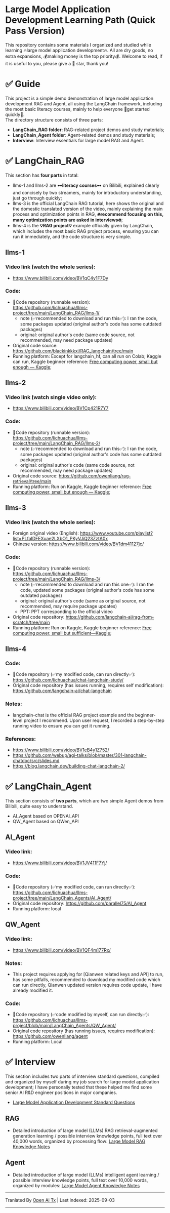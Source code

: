 # Large Model Application Development Learning Path (Quick Pass Version)

This repository contains some materials I organized and studied while learning 🔥large model application development🔥. All are dry goods, no extra expansions, 💰making money is the top priority💰. Welcome to read, if it is useful to you, please give a 🌟 star, thank you!

# ✅ Guide

This project is a simple demo demonstration of large model application development RAG and Agent, all using the LangChain framework, including the most basic literacy courses, mainly to help everyone 🧐get started quickly🧐.  
The directory structure consists of three parts:  
- **LangChain_RAG folder**: RAG-related project demos and study materials;  
- **LangChain_Agent folder**: Agent-related demos and study materials;  
- **Interview**: Interview essentials for large model RAG and Agent.

# ✅ LangChain_RAG

This section has **four parts** in total:  
- llms-1 and llms-2 are 🕶️**literacy courses**🕶️ on Bilibili, explained clearly and concisely by two streamers, mainly for introductory understanding, just go through quickly;  
- llms-3 is the official LangChain RAG tutorial, here shows the original and the domestic translated version of the video, mainly explaining the main process and optimization points in RAG, **🔥recommend focusing on this, many optimization points are asked in interviews🔥**;  
- llms-4 is the **💡RAG project💡** example officially given by LangChain, which includes the most basic RAG project process, ensuring you can run it immediately, and the code structure is very simple.

## llms-1
### Video link (watch the whole series):  
- https://www.bilibili.com/video/BV1qC4y1F7Dy  
### Code:  
- 🌹Code repository (runnable version): https://github.com/lichuachua/llms-project/tree/main/LangChain_RAG/llms-1/  
  - note (✅recommended to download and run this✅): I ran the code, some packages updated (original author's code has some outdated packages)  
  - original: original author's code (same code source, not recommended, may need package updates)  
- Original code source: https://github.com/blackinkkkxi/RAG_langchain/tree/main   
- Running platform: Except for langchain_hf, can all run on Colab; Kaggle can run, Kaggle beginner reference: [Free computing power, small but enough — Kaggle](https://mp.weixin.qq.com/s/SK5VXzx2zijzjc8OYJICKA);  
## llms-2
### Video link (watch single video only):  
- https://www.bilibili.com/video/BV1Cp421R7Y7  
### Code:  
- 🌹Code repository (runnable version): https://github.com/lichuachua/llms-project/tree/main/LangChain_RAG/llms-2/  
  - note (✅recommended to download and run this✅): I ran the code, some packages updated (original author's code has some outdated packages)  
  - original: original author's code (same code source, not recommended, may need package updates)  
- Original code source: https://github.com/owenliang/rag-retrieval/tree/main  
- Running platform: Run on Kaggle, Kaggle beginner reference: [Free computing power, small but enough — Kaggle](https://mp.weixin.qq.com/s/SK5VXzx2zijzjc8OYJICKA);  
## llms-3
### Video link (watch the whole series):  
- Foreign original video (English): https://www.youtube.com/playlist?list=PLfaIDFEXuae2LXbO1_PKyVJiQ23ZztA0x
- Chinese version: https://www.bilibili.com/video/BV1dm41127jc/
### Code:
- 🌹Code repository (runnable version): https://github.com/lichuachua/llms-project/tree/main/LangChain_RAG/llms-3/
  - note (✅recommended to download and run this one✅): I ran the code, updated some packages (original author's code has some outdated packages)
  - original: original author's code (same as original source, not recommended, may require package updates)
  - PPT: PPT corresponding to the official video
- Original code repository: https://github.com/langchain-ai/rag-from-scratch/tree/main  
- Running platform: Run on Kaggle, Kaggle beginner reference: [Free computing power, small but sufficient—Kaggle](https://mp.weixin.qq.com/s/SK5VXzx2zijzjc8OYJICKA);
## llms-4
### Code:
- 🌹Code repository (✅my modified code, can run directly✅): https://github.com/lichuachua/chat-langchain-study/
- Original code repository (has issues running, requires self modification): https://github.com/langchain-ai/chat-langchain
### Notes:
- langchain-chat is the official RAG project example and the beginner-level project I recommend. Upon user request, I recorded a step-by-step running video to ensure you can get it running.
### References:
- https://www.bilibili.com/video/BV1eB4y1Z752/
- https://github.com/webup/agi-talks/blob/master/301-langchain-chatdoc/src/slides.md
- https://blog.langchain.dev/building-chat-langchain-2/
            

# ✅ LangChain_Agent

This section consists of **two parts**, which are two simple Agent demos from Bilibili, quite easy to understand.
- AI_Agent based on OPENAI_API
- QW_Agent based on QWen_API


## AI_Agent
### Video link:
- https://www.bilibili.com/video/BV1JV411F7Yj/
### Code:
- 🌹Code repository (✅my modified code, can run directly✅): https://github.com/lichuachua/llms-project/tree/main/LangChain_Agents/AI_Agent/
- Original code repository: https://github.com/parallel75/AI_Agent  
- Running platform: local

## QW_Agent
### Video link:
- https://www.bilibili.com/video/BV1QF4m177Rx/
### Notes:
- This project requires applying for [Qianwen related keys and API] to run, has some pitfalls, recommended to download my modified code which can run directly, Qianwen updated version requires code update, I have already modified it.
### Code:
- 🌹Code repository (✅code modified by myself, can run directly✅): https://github.com/lichuachua/llms-project/blob/main/LangChain_Agents/QW_Agent/
- Original code repository (has running issues, requires modification): https://github.com/owenliang/agent
- Running platform: Local

# ✅ Interview
This section includes two parts of interview standard questions, compiled and organized by myself during my job search for large model application development; I have personally tested that these helped me find some senior AI R&D engineer positions in major companies.
- [Large Model Application Development Standard Questions](https://mp.weixin.qq.com/mp/appmsgalbum?__biz=Mzk1NzgzMjY3OQ==&action=getalbum&album_id=3987723560113356813&scene=126&uin=&key=&devicetype=iMac+MacBookPro18%2C3+OSX+OSX+15.4.1+build(24E263)&version=13080a10&lang=zh_CN&nettype=WIFI&ascene=78&fontScale=100)
## RAG
- Detailed introduction of large model (LLMs) RAG retrieval-augmented generation learning / possible interview knowledge points, full text over 40,000 words, organized by processing flow: [Large Model RAG Knowledge Notes](https://mp.weixin.qq.com/s/zmUTGAMoljXSmnoo_cBQig)
## Agent
- Detailed introduction of large model (LLMs) intelligent agent learning / possible interview knowledge points, full text over 10,000 words, organized by modules: [Large Model Agent Knowledge Notes](https://mp.weixin.qq.com/s/TSioLS_RhrX57YEnY3mkag)


---

Tranlated By [Open Ai Tx](https://github.com/OpenAiTx/OpenAiTx) | Last indexed: 2025-09-03

---
